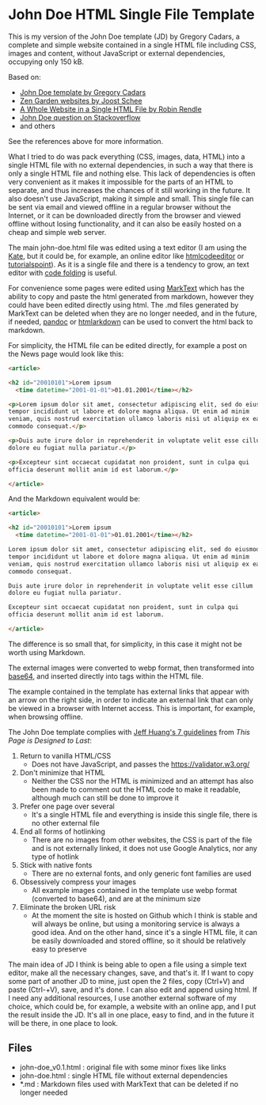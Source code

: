 # John Doe HTML Single File Template

This is my version of the John Doe template (JD) by Gregory Cadars, a complete and simple website contained in a single HTML file including CSS, images and content, without JavaScript or external dependencies, occupying only 150 kB. 

Based on:

- [John Doe template by Gregory Cadars](http://github.com/cadars/john-doe/)
- [Zen Garden websites by Joost Schee](http://github.com/jhvanderschee/zengardenwebsites)
- [A Whole Website in a Single HTML File by Robin Rendle](http://css-tricks.com/a-whole-website-in-a-single-html-file)
- [John Doe question on Stackoverflow](http://stackoverflow.com/questions/66522759/how-exactly-does-the-css-in-the-john-doe-no-js-webpage-manage-to-make-the-defaul)
- and others

See the references above for more information.

What I tried to do was pack everything (CSS, images, data, HTML) into a single HTML file with no external dependencies, in such a way that there is only a single HTML file and nothing else. This lack of dependencies is often very convenient as it makes it impossible for the parts of an HTML to separate, and thus increases the chances of it still working in the future. It also doesn't use JavaScript, making it simple and small. This single file can be sent via email and viewed offline in a regular browser without the Internet, or it can be downloaded directly from the browser and viewed offline without losing functionality, and it can also be easily hosted on a cheap and simple web server.

The main john-doe.html file was edited using a text editor (I am using the [Kate](https://kate-editor.org/), but it could be, for example, an online editor like [htmlcodeeditor](https://htmlcodeeditor.com/) or [tutorialspoint](https://www.tutorialspoint.com/online_html_editor.php)). As it is a single file and there is a tendency to grow, an text editor with [code folding](https://en.wikipedia.org/wiki/Code_folding) is useful.

For convenience some pages were edited using [MarkText](https://github.com/marktext/marktext) which has the ability to copy and paste the html generated from markdown, however they could have been edited directly using html. The .md files generated by MarkText can be deleted when they are no longer needed, and in the future, if needed, [pandoc](https://pandoc.org/try/) or [htmlarkdown](https://evitanrelta.github.io/htmlmarkdown/) can be used to convert the html back to markdown.

For simplicity, the HTML file can be edited directly, for example a post on the News page would look like this:

```html
<article>

<h2 id="20010101">Lorem ipsum
  <time datetime="2001-01-01">01.01.2001</time></h2>

<p>Lorem ipsum dolor sit amet, consectetur adipiscing elit, sed do eiusmod
tempor incididunt ut labore et dolore magna aliqua. Ut enim ad minim
veniam, quis nostrud exercitation ullamco laboris nisi ut aliquip ex ea
commodo consequat.</p>

<p>Duis aute irure dolor in reprehenderit in voluptate velit esse cillum
dolore eu fugiat nulla pariatur.</p>

<p>Excepteur sint occaecat cupidatat non proident, sunt in culpa qui
officia deserunt mollit anim id est laborum.</p>

</article>
```

And the Markdown equivalent would be:

```markdown
<article>

<h2 id="20010101">Lorem ipsum
  <time datetime="2001-01-01">01.01.2001</time></h2>

Lorem ipsum dolor sit amet, consectetur adipiscing elit, sed do eiusmod
tempor incididunt ut labore et dolore magna aliqua. Ut enim ad minim
veniam, quis nostrud exercitation ullamco laboris nisi ut aliquip ex ea
commodo consequat.

Duis aute irure dolor in reprehenderit in voluptate velit esse cillum
dolore eu fugiat nulla pariatur.

Excepteur sint occaecat cupidatat non proident, sunt in culpa qui
officia deserunt mollit anim id est laborum.

</article>
```

The difference is so small that, for simplicity, in this case it might not be worth using Markdown.

The external images were converted to webp format, then transformed into [base64](https://linux.die.net/man/1/base64), and inserted directly into tags within the HTML file.

The example contained in the template has external links that appear with an arrow on the right side, in order to indicate an external link that can only be viewed in a browser with Internet access. This is important, for example, when browsing offline.

The John Doe template complies with [Jeff Huang's 7 guidelines](https://jeffhuang.com/designed_to_last/) from *This Page is Designed to Last*:

1. Return to vanilla HTML/CSS
   - Does not have JavaScript, and passes the https://validator.w3.org/
2. Don't minimize that HTML
   - Neither the CSS nor the HTML is minimized and an attempt has also been made to comment out the HTML code to make it readable, although much can still be done to improve it
3. Prefer one page over several
   - It's a single HTML file and everything is inside this single file, there is no other external file
4. End all forms of hotlinking
   - There are no images from other websites, the CSS is part of the file and is not externally linked, it does not use Google Analytics, nor any type of hotlink
5. Stick with native fonts
   - There are no external fonts, and only generic font families are used
6. Obsessively compress your images
   - All example images contained in the template use webp format (converted to base64), and are at the minimum size
7. Eliminate the broken URL risk
   - At the moment the site is hosted on Github which I think is stable and will always be online, but using a monitoring service is always a good idea. And on the other hand, since it's a single HTML file, it can be easily downloaded and stored offline, so it should be relatively easy to preserve

The main idea of JD I think is being able to open a file using a simple text editor, make all the necessary changes, save, and that's it. If I want to copy some part of another JD to mine, just open the 2 files, copy (Ctrl+V) and paste (Ctrl-+V), save, and it's done. I can also edit and append using html. If I need any additional resources, I use another external software of my choice, which could be, for example, a website with an online app, and I put the result inside the JD. It's all in one place, easy to find, and in the future it will be there, in one place to look.

## Files

- john-doe_v0.1.html : original file with some minor fixes like links
- john-doe.html : single HTML file without external dependencies
- *.md : Markdown files used with MarkText that can be deleted if no longer needed

